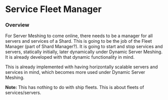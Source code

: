 # Service Fleet Manager
### Overview
For Server Meshing to come online, there needs to be a manager for all servers and services of a Shard. This is going to be the job of the Fleet Manager (part of Shard Manager?). It is going to start and stop services and servers, statically initially, later dynamically under Dynamic Server Meshing. It is already developed with that dynamic functionality in mind.

This is already implemented with having horizontally scalable servers and services in mind, which becomes more used under Dynamic Server Meshing.

__Note:__ This has nothing to do with ship fleets. This is about fleets of services/servers.

